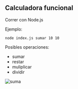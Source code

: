 ## Calculadora funcional

Correr con Node.js

Ejemplo:

`node index.js sumar 10 10`

Posibles operaciones:

- sumar
- restar
- muliplicar
- dividir


![suma](https://user-images.githubusercontent.com/86497954/158731915-9382a646-306c-4d74-ac57-fe81fc31b4f8.png)
